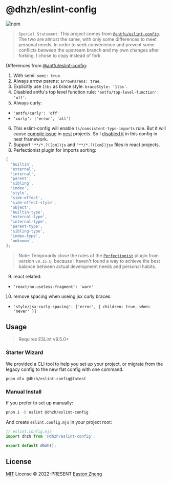 # @dhzh/eslint-config

[![npm](https://img.shields.io/npm/v/@dhzh/eslint-config?color=444&label=)](https://npmjs.com/package/@antfu/eslint-config)

> `Special Statement`: This project comes from [`@antfu/eslint-config`](https://github.com/antfu/eslint-config). The two are almost the same, with only some differences to meet personal needs. In order to seek convenience and prevent some conflicts between the upstream branch and my own changes after forking, I chose to copy instead of fork.

Differences from [@antfu/eslint-config](https://github.com/antfu/eslint-config/blob/main/README.md):

1. With semi: `semi: true`.
2. Always arrow parens: `arrowParens: true`.
3. Explicitly use `1tbs` as brace style: `braceStyle: '1tbs'`.
4. Disabled antfu's top level function rule: `'antfu/top-level-function': 'off'`.
5. Always curly:

- `'antfu/curly': 'off'`
- `'curly': ['error', 'all']`

6. This eslint-config will enable `ts/consistent-type-imports` rule. But it will cause [compile issue](https://github.com/typescript-eslint/typescript-eslint/issues/2559) in [nest](https://nestjs.com/) projects. So I [disabled it](https://github.com/typescript-eslint/typescript-eslint/issues/2559#issuecomment-692780580) in this config in nest framework.
7. Support `'**/*.?([cm])js` and `'**/*.?([cm])jsx` files in react projects.
8. Perfectionist plugin for imports sorting:

```js
[
  'builtin',
  'external',
  'internal',
  'parent',
  'sibling',
  'index',
  'style',
  'side-effect',
  'side-effect-style',
  'object',
  'builtin-type',
  'external-type',
  'internal-type',
  'parent-type',
  'sibling-type',
  'index-type',
  'unknown',
];
```

> Note: Temporarily close the rules of the [`Perfectionist`](https://perfectionist.dev/) plugin from version `v0.15.0`, because I haven't found a way to achieve the best balance between actual development needs and personal habits.

9. react related:

- `'react/no-useless-fragment': 'warn'`

10. remove spacing when useing jsx curly braces:

- `'style/jsx-curly-spacing': ['error', { children: true, when: 'never' }]`

## Usage

> Requires ESLint v9.5.0+

### Starter Wizard

We provided a CLI tool to help you set up your project, or migrate from the legacy config to the new flat config with one command.

```shell
pnpm dlx @dhzh/eslint-config@latest
```

### Manual Install

If you prefer to set up manually:

```bash
pnpm i -D eslint @dhzh/eslint-config
```

And create `eslint.config.mjs` in your project root:

```js
// eslint.config.mjs
import dhzh from '@dhzh/eslint-config';

export default dhzh();
```

## License

[MIT](./LICENSE) License &copy; 2022-PRESENT [Easton Zheng](https://github.com/eastonzh)
